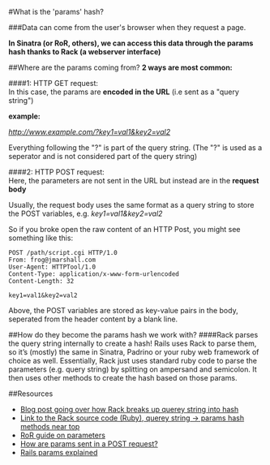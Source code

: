 #What is the 'params' hash?

###Data can come from the user's browser when they request a page. 

**In Sinatra (or RoR, others), we can access this data through the params hash thanks to Rack (a webserver interface)**

##Where are the params coming from?
**2 ways are most common:**

####1: HTTP GET request:  
In this case, the params are **encoded in the URL** (i.e sent as a "query string")

**example:**

*http://www.example.com/?key1=val1&key2=val2*

Everything following the "?" is part of the query string. (The "?" is used as a seperator and is not considered part of the query string)

####2: HTTP POST request:  
Here, the parameters are not sent in the URL but instead are in the **request body**

Usually, the request body uses the same format as a query string to store the POST variables, e.g. 
*key1=val1&key2=val2*

So if you broke open the raw content of an HTTP Post, you might see something like this:

```
POST /path/script.cgi HTTP/1.0
From: frog@jmarshall.com
User-Agent: HTTPTool/1.0
Content-Type: application/x-www-form-urlencoded
Content-Length: 32

key1=val1&key2=val2
```
Above, the POST variables are stored as key-value pairs in the body, seperated from the header content by a blank line.

##How do they become the params hash we work with?
####Rack parses the query string internally to create a hash!
Rails uses Rack to parse them, so it’s (mostly) the same in Sinatra, Padrino or your ruby web framework of choice as well.  Essentially, Rack just uses standard ruby code to parse the parameters (e.g. query string) by splitting on ampersand and semicolon. It then uses other methods to create the hash based on those params.



##Resources 
* [Blog post going over how Rack breaks up querey string into hash](http://codefol.io/posts/How-Does-Rack-Parse-Query-Params-With-parse-nested-query)
* [Link to the Rack source code (Ruby), querey string -> params hash methods near top](https://github.com/rack/rack/blob/master/lib/rack/utils.rb)
* [RoR guide on parameters](http://guides.rubyonrails.org/action_controller_overview.html#parameters)
* [How are params sent in a POST request?](http://stackoverflow.com/questions/14551194/how-are-parameters-sent-in-an-http-post-request)
* [Rails params explained](http://stackoverflow.com/questions/6885990/rails-params-explained)